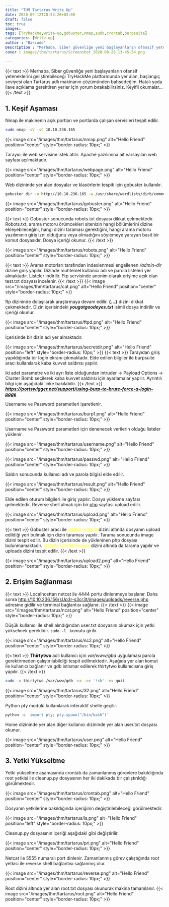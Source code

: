 ```yaml
---
title: "THM Tartarus Write Up"
date: 2020-09-12T20:53:26+03:00
draft: false
toc: true
images: 
tags: [Tryhackme,write-up,gobuster,nmap,sudo,crontab,burpsuite] 
categories: [Write-up]
author : "Barcode"
Description : "Merhaba, Siber güvenliğe yeni başlayanların ofansif yeteneklerini geliştirebileceği TryHackMe platformunda yer alan, başlangıç seviyesi olan Tartarus adlı makinanın çözümünden bahsedeğim. Hatalı yada ilave açıklama gerektiren yerler için yorum bırakabilirsiniz. Keyifli okumalar..."
cover : images/thm/tartarus/Screenshot_2020-08-28_13-45-54.png
  
---
```




{{< text >}}
Merhaba, Siber güvenliğe yeni başlayanların ofansif yeteneklerini geliştirebileceği TryHackMe platformunda yer alan, başlangıç seviyesi olan Tartarus adlı makinanın çözümünden bahsedeğim. Hatalı yada ilave açıklama gerektiren yerler için yorum bırakabilirsiniz. Keyifli okumalar...
{{< /text >}}

## 1. Keşif Aşaması

Nmap ile makinenin açık portları ve portlarda çalışan servisleri tespit edilir.

```bash
sudo nmap -sV -sC 10.10.236.165 
```


{{< image src="/images/thm/tartarus/nmap.png" alt="Hello Friend" position="center" style="border-radius: 10px;" >}}

Tarayıcı ile web servisine istek atılır. Apache yazılımına ait varsayılan web sayfası açılmaktadır.


{{< image src="/images/thm/tartarus/webpage.png" alt="Hello Friend" position="center" style="border-radius: 10px;" >}}

Web dizininde yer alan dosyalar ve klasörlerin tespiti için gobuster kullanılır.

```bash
gobuster dir -u http://10.10.236.165 -w /usr/share/wordlists/dirb/common.txt 
```
{{< image src="/images/thm/tartarus/gobuster.png" alt="Hello Friend" position="center" style="border-radius: 10px;" >}}

{{< text >}}
Gobuster sonucunda robots.txt dosyası dikkat çekmektedir. Robots.txt, arama motoru örümcekleri sitenizin hangi bölümlerini dizine ekleyebileceğini, hangi dizini taraması gerektiğini, hangi arama motoru yazılımının giriş izni olduğunu veya olmadığını söylemeye yarayan basit bir komut dosyasıdır. Dosya içeriği okunur.
{{< /text >}}



{{< image src="/images/thm/tartarus/robots.png" alt="Hello Friend" position="center" style="border-radius: 10px;" >}}

{{< text >}}
Arama motorları tarafından indexlenmesi engellenen <i>/admin-dir</i> dizine giriş yapılır. Dizinde muhtemel kullanıcı adı ve parola listeleri yer almaktadır. Listeler indirilir.  Ftp servisinde anonim olarak erişime açık olan test.txt dosyası incelenir.
{{< /text >}}
{{< image src="/images/thm/tartarus/cat.png" alt="Hello Friend" position="center" style="border-radius: 10px;" >}}

ftp dizininde dolaşılarak araştırmaya devam edilir. **{...}** dizini dikkat çekmektedir. Dizin içerisindeki __*yougotgoodeyes.txt*__ isimli dosya indirilir ve içeriği okunur. 


{{< image src="/images/thm/tartarus/ftpd.png" alt="Hello Friend" position="center" style="border-radius: 10px;" >}}

İçerisinde bir dizin adı yer almaktadır. 

{{< image src="/images/thm/tartarus/secretdir.png" alt="Hello Friend" position="left" style="border-radius: 10px;" >}}
{{< text >}}
Tarayıdan giriş yapıldığında bir login ekranı çıkmaktadır. Elde edilen bilgiler ile burpsuite aracı kullanılarak kaba kuvvet saldırısı yapılır. 

iki adet parametre ve iki ayrı liste olduğundan intruder -> Payload Options -> Cluster Bomb seçilerek kaba kuvvet saldırısı için ayarlamalar yapılır. Ayrıntılı bilgi için aşağıdaki linke bakılabilir.
{{< /text >}}
__*https://portswigger.net/support/using-burp-to-brute-force-a-login-page*__


Username ve Password parametleri işaretlenir.


{{< image src="/images/thm/tartarus/burp1.png" alt="Hello Friend" position="center" style="border-radius: 10px;" >}}

Username ve Password parametleri için denenecek verilerin olduğu listeler yüklenir.

{{< image src="/images/thm/tartarus/username.png" alt="Hello Friend" position="center" style="border-radius: 10px;" >}}

 
{{< image src="/images/thm/tartarus/passwd.png" alt="Hello Friend" position="center" style="border-radius: 10px;" >}}

Saldırı sonucunda kullanıcı adı ve parola bilgisi elde edilir.

{{< image src="/images/thm/tartarus/result.png" alt="Hello Friend" position="center" style="border-radius: 10px;" >}}

Elde edilen oturum bilgileri ile giriş yapılır. Dosya yükleme sayfası gelmektedir. Reverse shell almak için bir [php](https://github.com/pentestmonkey/php-reverse-shell) sayfası upload edilir. 

{{< image src="/images/thm/tartarus/upload.png" alt="Hello Friend" position="center" style="border-radius: 10px;" >}}

{{< text >}}
Gobuster aracı ile <i style="color:yellow">/sUp3r-s3cr3t</i>  dizini altında dosyanın upload edildiği yeri bulmak için dizin taraması yapılır. Tarama sonucunda image dizini tespit edilir. Bu dizin içerisinde de yükleninen php dosyası bulunmamaktadır. <i style="color:yellow">/sUp3r-s3cr3t/images</i> dizini altında da tarama yapılır ve uploads dizini tespit edilir. 
{{< /text >}}

{{< image src="/images/thm/tartarus/upload2.png" alt="Hello Friend" position="center" style="border-radius: 10px;" >}}

## 2. Erişim Sağlanması
{{< text >}}
Localhosttan netcat ile 4444 portu dinlenmeye başlanır. Daha sonra http://10.10.236.156/sUp3r-s3cr3t/images/uploads/reverse.php adresine gidilir ve terminal bağlantısı sağlanır.
{{< /text >}}
{{< image src="/images/thm/tartarus/ncat.png" alt="Hello Friend" position="center" style="border-radius: 10px;" >}}

Düşük kullanıcı ile shell alındığından user.txt dosyasını okumak için yetki yükselmek gereklidir.
```sudo -l ``` komutu girilir. 

{{< image src="/images/thm/tartarus/nc2.png" alt="Hello Friend" position="center" style="border-radius: 10px;" >}}

{{< text >}}
<strong> Thirtytwo </strong> adlı kullanıcı için <i> var/www/gbd</i> uygulaması parola gerektirmeden çalıştırılabildiği tespit edilmektedir. Aşağıda yer alan komut ile kullanıcı bağlanır ve gdb istismar edilerek  thirtytwo kullanıcısına giriş yapılır.
{{< /text >}}
```bash
sudo -u thirtytwo /var/www/gdb -nx -ex '!sh' -ex quit
```

{{< image src="/images/thm/tartarus/32.png" alt="Hello Friend" position="center" style="border-radius: 10px;" >}}

Python pty modülü kullanılarak interaktif shelle geçilir. 

```python
python -c 'import pty; pty.spawn("/bin/bash")'
```

Home dizininde yer alan diğer kullanıcı dizininde yer alan user.txt dosyası okunur.

{{< image src="/images/thm/tartarus/user.png" alt="Hello Friend" position="center" style="border-radius: 10px;" >}}

## 3. Yetki Yükseltme

Yetki yükseltme aşamasında crontab da zamanlanmış görevlere bakıldığında root yetkisi ile cleanup.py dosyasının her iki dakikada bir çalıştırıldığı görülmektedir. 


{{< image src="/images/thm/tartarus/crontab.png" alt="Hello Friend" position="center" style="border-radius: 10px;" >}}

Dosyanın yetkilerine bakıldığında içeriğinin değiştirilebileceği görülmektedir.

{{< image src="/images/thm/tartarus/ls.png" alt="Hello Friend" position="left" style="border-radius: 10px;" >}}

Cleanup.py dosyasının içeriği aşağıdaki gibi değiştirilir.

{{< image src="/images/thm/tartarus/pri.png" alt="Hello Friend" position="center" style="border-radius: 10px;" >}}

Netcat ile 5555 numaralı port dinlenir. Zamanlanmış görev çalıştığında root yetkisi ile reverse shell bağlantısı sağlanmış olur.

{{< image src="/images/thm/tartarus/reverse.png" alt="Hello Friend" position="center" style="border-radius: 10px;" >}}

Root dizini altında yer alan root.txt dosyası okunurak makina tamamlanır.
{{< image src="/images/thm/tartarus/root.png" alt="Hello Friend" position="center" style="border-radius: 10px;" >}}



















